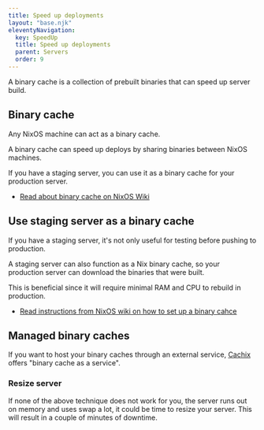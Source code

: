 ```yaml
---
title: Speed up deployments
layout: "base.njk"
eleventyNavigation:
  key: SpeedUp
  title: Speed up deployments
  parent: Servers
  order: 9
---
```


A binary cache is a collection of prebuilt binaries that can speed up server build.

## Binary cache

Any NixOS machine can act as a binary cache.

A binary cache can speed up deploys by sharing binaries between NixOS machines.

If you have a staging server, you can use it as a binary cache for your production server.

- [Read about binary cache on NixOS Wiki](https://NixOS.wiki/wiki/Binary_Cache)

## Use staging server as a binary cache

If you have a staging server, it's not only useful for testing before pushing to production.

A staging server can also function as a Nix binary cache, so your production server can download the binaries that were built.

This is beneficial since it will require minimal RAM and CPU to rebuild in production.

- [Read instructions from NixOS wiki on how to set up a binary cahce](https://NixOS.wiki/wiki/Binary_Cache)

## Managed binary caches

If you want to host your binary caches through an external service, <a target="_blank" href="https://www.cachix.org/">Cachix</a> offers "binary cache as a service".

<!-- ### nix-copy-closure

You can prebuild a project on your local machine, and then send store-fresh builds to your server with <a target="_blank" href="https://NixOS.org/manual/nix/stable/command-ref/nix-copy-closure.html">nix-copy-closure</a>.

First build in a project with

```bash
nix build
```

Then run nix-copy-closure to send the binaries to your server.

```bash
nix-copy-closure --to ship@yourserver.com result
```

This technique can for example be useful for Haskell servers because you can pre-compile on you local more powerful machine and save on resources in production. -->

### Resize server

If none of the above technique does not work for you, the server runs out on memory and uses swap a lot, it could be time to resize your server. This will result in a couple of minutes of downtime.

